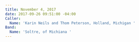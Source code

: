 ```yaml
---
title: November 4, 2017
date: 2017-09-26 09:51:00 -04:00
Caller:
  Name: 'Karin Neils and Thom Peterson, Holland, Michigan '
Band:
  Name: 'Soltre, of Michiana '
---
```


